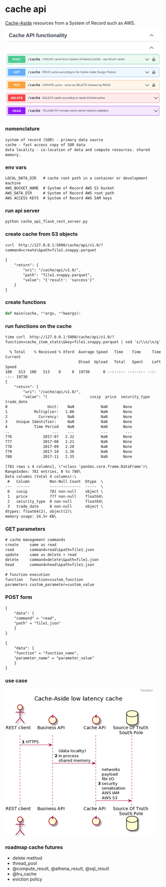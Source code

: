 # cache api

[Cache-Aside](https://docs.microsoft.com/en-us/azure/architecture/patterns/cache-aside) resources from a System of Record such as AWS.



![cache_api](cache_api.png?raw=true "cache_api" )

### nomenclature
``````
system of record (SOR) - primary data source
cache - fast access copy of SOR data
data locality - co-location of data and compute resources. shared memory.
``````

### env vars
``````
LOCAL_DATA_DIR   # cache root path in a container or development machine  
AWS_BUCKET_NAME  # System of Record AWS S3 bucket 
AWS_DATA_DIR     # System of Record AWS root path 
AWS ACCESS KEYS  # System of Record AWS IAM keys 
``````

### run api server
``````
python cache_api_flask_rest_server.py
``````

### create cache from S3 objects
``````
curl  http://127.0.0.1:5000/cache/api/v1.0/?command=create\&path=file1.snappy.parquet

{
    "return": {
        "uri": "/cache/api/v1.0/",
        "path": "file1.snappy.parquet",
        "value": "{'result': 'success'}"
    }
}

``````
### create functions
``````python
def main(cache, **args, **kwargs):
``````

### run functions on the cache
``````
time curl  http://127.0.0.1:5000/cache/api/v1.0/?function=cache_item_stats\&key=file1.snappy.parquet | sed 's/\\n/\n/g'

  % Total    % Received % Xferd  Average Speed   Time    Time     Time  Current
                                 Dload  Upload   Total   Spent    Left  Speed
100   513  100   513    0     0  19730      0 --:--:-- --:--:-- --:--:-- 19730
{
    "return": {
        "uri": "/cache/api/v1.0/",
        "value": "(                   cusip  price  security_type trade_date
0                  Unit:    NaN            NaN       None
1            Multiplier:   1.00            NaN       None
2              Currency:    NaN            NaN       None
3    Unique Identifier:     NaN            NaN       None
4            Time Period    NaN            NaN       None
..                   ...    ...            ...        ...
776              2017-07   2.32            NaN       None
777              2017-08   2.21            NaN       None
778              2017-09   2.20            NaN       None
779              2017-10   2.36            NaN       None
780              2017-11   2.35            NaN       None

[781 rows x 4 columns], \"<class 'pandas.core.frame.DataFrame'>\
RangeIndex: 781 entries, 0 to 780\
Data columns (total 4 columns):\
 #   Column         Non-Null Count  Dtype  \
---  ------         --------------  -----  \
 0   cusip          781 non-null    object \
 1   price          777 non-null    float64\
 2   security_type  0 non-null      float64\
 3   trade_date     0 non-null      object \
dtypes: float64(2), object(2)\
memory usage: 24.5+ KB\

``````


### GET parameters
``````
# cache management commands
create     same as read
read       command=read\&path=file1.json
update     same as delete + read   
delete     command=delete\&path=file1.json
head       command=head\&path=file1.json

# function execution
function   function=custom_function
parameters custom_parameter=custom_value
``````

### POST form
``````
{
    "data": {
    "command" = "read",
    "path" = "file1.json"
    }
}

{
    "data": {
    "function" = "function_name",
    "parameter_name" = "parameter_value"
    }
}

``````

### use case

![use case](cache-usecase-diagram.png?raw=true "cache_api" )


### roadmap cache futures

- delete method
- thread_pool 
- @compute_result, @athena_result, @sql_result
- @lru_cache
- eviction policy
